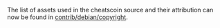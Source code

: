 The list of assets used in the cheatscoin source and their attribution can now be found in [contrib/debian/copyright](../contrib/debian/copyright).
